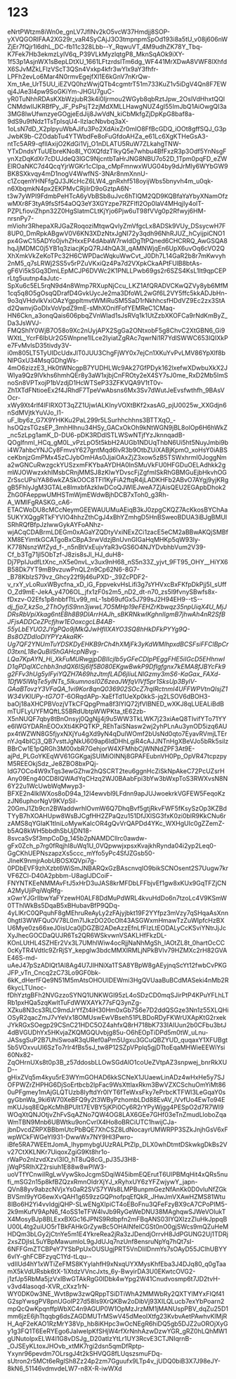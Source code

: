 # 123
eNrtPWtzm8iWn0e_gnLV7JfINv2kO5vcW37Hmdjj8SOP-yXVQGORIFAA2XG29r_vaR4SyCAjJ3O3tmpnpmSpOd193i8a5tU_v08j606nWZjEr7fQjr1l6dhL_DC-fb11c328Lbb--Y_RqwuVT_4M9udhZK78Y_Tbq-K7Fek7Hb3ekmzLylV6q_P39VLkMyzlqtgP8_MknSqAOk9iXY-1f53p1AsjnWX1sBepLDtXU_1661LFtzrdslTm6dg_WF441MrXDwA8VWF8lXhfdX6SJvMZkLFlzVScT3QSn4Vxkp4kfr3wYlx9aY3fhfr-LPFh2evLo6Mar4N0rmvEgejfXl1E6kGnV7nKrQw-Xm_tAe_UrT5UU_iEZVQ0hzWwjQTb4cgmtrT51m733KuZ1v5iDgV4Qn8F7EWqj4JAe3l4pw9SoGKiYm-JHGU7guC-yR0TuNhhRDAsKXbWzjubR3k4i0Ijrmou2WGyb8qbRztJpw_2OslVdHhxtQQlCNMdwIlJKRBfPy_JF_PsPsjT2zjMdXMLLHawgNUZ4gI55ImJbQ1AiOwgQI3a3MG8lwUfwnzyeGOgjeEdJij8JwVdN_kiCbMkfgZjDpKpG8baf8a-9dS9u9tNdz1TsTpIsqU4-llzlacNbvbq3aX-1oLsN7dD_X2plpyuWbAJifu3Po2XdAixZr0mIO8FfBcGDQ_iOOt8gffSQJ_G3pJwbK9b-CZOdabTu4YTWbdFe8oFuGfdoAHZa_e61Lc6XgKTHeGsA3-ntTc5AR9-qfIlAxijO2KdGi1Vj_O1nDLATU5RuW7ZLkahgTNW-YTxDndsYTuUEbreKNo8I_YOXQfdzTIkyQ5e7whbu4BfFxzR3p3Odf5YnNsgFynXzDqKdXr7cDUJdeQ3lGC9NjcntbTaHrJNG8NBU7o52D_1Tpm0pqFD_eZWElROaNKC7d4QcqYjrWGKr1cCIpa_cMpFmnwxWUG04by9dJrMly6WYbGW9BK8SXkvqy4mD1nogV4WwfNS-3NAr8nmXnnU-c1ZcqenYHNFfgQJ3JKcHcZ6LW4_gnRxhf518oyijWbs5bnyvh4m_u0qk-n6XbqmkN4px2EKPMvCRjilrD9oGztpA6N-t3w7yWPI9FdmbPeHTcA6yVbBSb8uJvc6hTlQM2QD9KQBfaYaYbyXNamOfzwMXr8F3tyA9fsSf54aOQ3eY3XGYzpe7RZFlfl2Op0laV4MHqjIy4olT-PZPLfioviZhpn32Z0HgSlatmCLtKjYjo6Pjw6uT98fVVg0p2Rfwyj6HM-nrsnPy7-mViohr3RhepaXRJGaZRoqoziMtqwQvlyZmVfgcLx8ADSk9VUy_DSsycwH7F8UP0_DmRpkABgwV0V6KN3XDzNtxJgNI72y3qdh96NhRJUZ_hCyijpiCNO1px4GwC1i5ADYo0jvhZHxxEP4dAbaW7rwIdDgTtPQned6CHCRRQ_AwGSQA8hqJjMDMC0j5YB1q3ziacjKpQ7RJ4hQA3l_qAMNWjqEn6UpX6uvOq6cVO2QXhXmkVkZeKoTPc32H6CWPDacWqkuWwCvt_J0Dh7L14GaR2b8r7mKwvyh2nM5_q7sLRWj2SS5v5rPZuVKxiQz4Pa7d2VXpkCkaAPtFUlB8btAs-gF6Vi5kSGq3DmLEpMCJP6DVWc2K1PNLLPwb69gs2r6SZS4KsL1It9qpCEPrLtg5uutnp4aJutc-SpXu6c5EL5rqN9d4n8Wmp7RXupNjCcu_LKZ1AfQRADVCKwQZVy8yb6MfM1cq5q8O5gOsqQDrafD4GvkUycJe2ma3DfoWL2wGf6L2VY5ffc5kkADJbHn-9o3qVHdvlkVxiOAzYgppltmvtWMiRuSM5SaD1rNkhhcsfHDdVZ9Ec2zx3StAd2QwnvjGoDIxVoVpdZ9mE-sMhXOnifFofYEMReC1CMaq-HN6Ckn_a3onqQais606pbqZVnWIad1sJsRVq1k1UtZzbXKOFCa9rNdKmByZ_Da3JsWVJ-FMQShlY0WjB7O58o9Xc2nUyjAPX2SgGa2ONtxobF5g8ChvC2XtGBN6_Gi9WXtL_YcrF6IbUr2G5Wnpne1ILce2IyiatZgRAc7qwrNi1R7YdlSWWC653lQIXkPe7FvMvlsD35tivdy3V-i0m805LT5TyUIDcUdxJlT0JUU3ChgFjWY0x7ejCn1XKuYvPvLMV86YpXlf8bNlPGxU34MsqGDhgWs-4mO6zizzE3_Hk0tWNcgpB7YUDHLWc9Ak27GfPDyk162lxefwXDwbuXkX2JWlya9Qz9lVkhs6hmhQEr8y3aW1xjbjCnFROty2eX4SY7sJ0me_RxD2Mb5ImSnoSn8VPTxojP1bVzdjD1HcWTSeP33ZFKVQA9V1tT0v-Zh1XTdFNtioeEx2f4JRhdF7TpeVwAbsns6Mx3Sv7dWutJeEvsfwthfh_9BAsVOcr-xWy9Xt4rlf4lFlRXOT3qZZ1UjwIALKInyVOXtBKf2xasAG_pjU0025w_XXGdjn6nSdMVjtkYuVJo_I1-uF_lby6z_G7X9YHKKu2PaL299r5LSurhhchhns3BTTXqO_-hsOQzsTGzsEP_3mhHlhnu34HSy_GACxOkOh9kNtWGN9jBL8olOp6H6hWkZ_nc5zLpg1amK_D-DU6-pDK3RDdlSTLWSwNTjfYzJknnqadB-QOglfnml_HCq_gM0L_vPzLpO5t5kbH2AUGb1NDUqThbN6Ui5ht5NuyJmbi9bi4W7ahbcYNJCy8FmvsY627gntMqd6lvR3b9OtbZUiXABjKpmO_xoHsY0iABSceKbnjzGmPMx45zCJybOmHAs0JjaiOAxZjZ3xow5zB5TSWxhrmI0JoggNma2wGNCuRwzgckYUSzxmFKYbaAYDHA0lnSMuVkFU0HFGDuOELAdhkk2gmWJOWwzxkhIMsbCRnjMMSJ8zKlwYDvscFjZgfmISkRhGBMGuEjbHkvhOGZrSscUPsiYA86wkZASkOOC8TFl1KyFiA2ftqR4jLADKHFb2ABvO7AYgj9yjKRggB5FhIyJgM3GTALe8ImxbfAzkIwDCoQJWIEJweA7ZjAisQEU2EGApbDhok2ZhG0FAeppwUMHSTmWjmEWdwBjhDCB7xToh0_g3Rh-A_WMIFgRASKG_cA6-ETACWoDU8cMCcNeymGEEWAUUMuAEiqB3kJ0zpgCKQZ7AcKkosBYChAa5UKYXQggRTkFYVIO4hhzZthCgJ4xBhYZmhgD5HnBSweoBDUA3iBJgBMUISRhRQfBfpJzIwwGykAYFoANhz-wjACqCDABrmLDEGm0xAGaYZQDtyVxiNExZCi1zacE5eCM2aBBwAKQjSMBfXM8EYimtkGCATgoBxCBpA3rwVdzjBnUvnGIGaHqMHKp5qW93ly-K778NsnzWfZyd_f-_n5nBtVxEujvYaR3vGS6O4NJYDvbhbVum2V39-Cf_b3Tg71jl5ObTzf-J8zis8sJl_HJ_duH8-Dj7PpIJudfLtXnc_nX5e0nvL_v3ux9nH68_nS5n33Z_yjvt_9FT95_OHY__HiYX6B58Dk7YT9mB9vzuwPnQL2n9Cp62N6-8G7-_B78KblzS79vz_Ghcy22f9j46uPXD-_39ZcPDF2-v_rxY_vLoRuxWBycfna_xD_iG_FppvekvHsLifi3g7sYHVxcBxFKfpDkPjj5I_sUffO_Zd9mE-JekA_y4706OL_jfx1zF0s2m5_nD2_dt-n70_zs5l9fvnySBwfs8x-fDxzv-O2Efs1p8nbbfTtLv99_mL-1sb69ufGx5J799sJ2H94EH9--tS--_dj_fja7_kzSo_2ThOyfiS9nn3jwwL7O5MHp19eFEHZrKbwqz35npUiqX4U_MjJDRsRbVpiXkag6ntEBh8B9DIArrHAJh_sBKRNkwIKghnIIgmB7jhwAh4nR2SfBJFjsADDCeZPcfjhw1EOoxcgcLB4AB-55yLbEYUO2JYgPQo9jMkQJwHfIIXAYO3SQ8hHkDFkPYYg9Q-Bs8OZDdIoDIYPYzAkaRK-Ug7QF2YNUmTuYDSKDyEHKB9rCh4hXMjFk3yKdWMIhpxdBCSFsiFFClBpCr03txnL18eQuBiI5hGAHcpNBvg-LQa7KpAYN_Hi_XkFuMURwgjpDBIIcjIb5yGFeCDIpPEggFHE5iIGcD5EHhnwID1qPDqIXCchbh3ndQX6ISj6If5B080EKgwBwkP9DfIgfgnx7kEMA8fJBYcFk9g2FFv3hUg5ylFyiYQZH7A69hzJtmfLAD6jIiuLNlGzmy3mS6-KaGax_FAXd-1DfW5lWqTe5ylNTs_5IkumnosI0Z6zeaJWfqVlVf5pr1SksUp3BylV-GAaBTovzY3VFaQA_1vi9Kor8qnQ036902SOcZ7rqIRctnmI4UFFWPVtnQIsjZ1W34VKlUPy-tG7OT_-6ORqdAPp-XaEfTd1UeXp0kkS-jq2LSOV6dBOH3-baOj18aXHCPBVozjVTkCFQpgPma8f3lYIQ72jfVlBNED_wXKJ8qLUEALiBdBmTUFLyUYFMQftLS5BRdUbtpWWPKta_tE62zb-X5nNUQF7qby8tBnOnsyj0QgNjj4j9u5WW3TkLWK7j23xiAeQ8TIvifYTo71YYe6lWGYDARnEOOxXti4KPQTKP_REhTaiSNasw2wj2yhPLnAu3ynOD5izq6AUpx4tWZWN8G5fjyxNXjYu4gXd9yN4qDuIWOmf2bUsNd0qto7EyavRVmjLTErnYJq4bICj3_QB7vsttJgNkU609ap6ldDHhLgiR4cAJJNTnHgXBeVJo5bRk5silzBBrCw1E1pQRGh3M00xbR7GehjorW4XFMhbCjWNNdZPF3At9E-ajPd_PLGoYKEqWV61GGKgajSUIMiOINNj8GPAFEubnVH0Pp_OpVR47tcpzpyM5REEOkjSdz_Je8ZBO8bxPQj-IdG7OCo4W9xTqs3ewGZhw2hQSCRT2teu6ggnHcZiSkNpAkeC72PcUZsrHAny09Eng40CD8IQWAdYqCHzq2WJ0BAabFpi3bYw3bWxpToS3RWXvsN8N6Y22u1WcUwbWqMwyp3-BFXE2n4IklWXos8oD94a_12l4ewvbl9LFdnn9apJUJwoekrkVGFEW5FeqoKzzJN6uphorNgV9KVpSil-20GmJ1Zb9cn2BWaddwrhlOvmW6Q7DhqBvf5gtjRkvFWF5fKsySzOp3KZBdTYyB7hXOAHUpw8WsBJCgfHH2ZPaQzu151DfJXlSG3fxK0zi0blR9KkCNu6rzAMS8qYGIaK1tIniLoMywKaIcOR4gQvVrQAPDd4YKc_WXHgUIc0gZZemZ-b5AQ8kWH5bbdhSbUjDN18-8svcaSvSf3mpCoDg_145b2pNAMDCllrc0awdw-gFx0Zch_p7rg0fRqjhI8uWq1U_0VQpwwjxpsxKvajkhRynda04i2yp2Leq0-GgCKhUEPNszapzXs5ccc_mYfo5yPc4SfJZGsb50-JlneK9nmjrAobUBOSXQVpi7g-0PDbEVF9zhXzbt6WiSmJNBARQxGzBAscnvqIO9bikSCNOsent2S7Uugw7krVF6ZCl-D40A2pbbm-U8aglJDCoiF-FNYNTKEeNMMAvFtJ5xHrD3uJAS8krMFDbLFFbjvEf1gw8xKUx9GqTFZjCNA2MyUjiPqiWqRfg-xGwrYJGrIlbwYaFYzewH0ALF8DdMuPdWRL4kvuHdDo6n7tzoLc4V9KSmW0TThlWkBs5DqaB5xBHubavBfP9QDq-4yLlKrC0QPquhF8gMEhruReAyLy2zFAjyjbkt19F2YYfpz3mVzy7qSHqaAsXnn0hgtI3WWFQuOV78L0m7IJkzDO20cOIt43ASGWxmHmawTzZuWIpfcHzBXU6Mye0zs66xeJ0isUca0jDGZBl2ADeAzzEfnLfFIzLtEODALyCcKSviYNtrJjJcXyJhecGOCDaQUJR6Ts2QR6WSkvwnVSAKLHfFkzDL-KOnLUtHL4SZHEr2Vx3L7UMhlWiw4ocRjjNaNhMgSh_lAOtZL8t_0hartOcCC0cKyTR4Vdtlc9ZrRjSY_kepglw3bdcMMXIRMLjNPkBVlv79HZMXc2rH82GVAE46S-md-uAeJ47pSzADlQt1Al8Ag4U7JIHNiXa1TSA8YBpW8gAEyjnqScYt12fwbCvPKGJFP_vTn_Cncq2zC73Lo9GF0bk-6kK_dHerfFQe9N51M5mAtsOHOUIDEWmi3HgQVUaaBuBCdMASeki4nMb2R6kycLTUnoc-fDhYztgBFh2NVGzzoSYNQ1UNKWGl95zL4oSDzCD0mqSJirPtP4KPuYFLhLTRb1pxHQa5zqKwltTuFdWWXAYk77sFQ3ynZg-XZku8N3cs3RLC9mdJrYfZt4iH30Hm0xGb7S6e7D2ddQSGze3Nn1z55XLQHiOSyR2qacZmJ7vYeVx18OMUswEwVBseh51PLBDoRDyFKWrUXApKtG2rxekJYkRGxSOegp29CSnC21HDC5OZ4ahfxQ8rH718bK733IAIUun2b0CFbu3btJ4dBVGUDhYx5HKvjaZKQMGQUvbjg85u-O6hEOpTiDPd5m0tW_uLnu-JASsgSuP2B7UhiSwoaR3qURef0aPm5Ugxu3GCuQBZYUD_quqaxY1XFUBgt5b5VOxvuUl6SzTo7rIr4fBs5sJ_tw8P12SZpVPplq5gjDTtoEqaMHWieEEWiYsi60Nx82-ZqOHrnUXs8t0p3B_z57ddosbLLOwSGdAlO1coUeZVtpAZ3snpwej_bnrRkXUD--gHixZVq5m4kyu5rE3WYmGOHAD6kkSCNeX1JUaewLinADz4wHxHe5y7SJOFPWZrZHPHG6DjSoErtbcb2lpFac9WsXttlaxRkm3BwVZXCSchuOmYiMt860uPFgmey1mAjGLQTUzb8IyftdYr0lYT6fTeWxsFky7ePrbcKTFWl3LeGqaY0sgyGbnWa_9ki6W70XeBFQ9y2t3WByPzhombLDd88EvAV_iVvfUo4EwTo94EmKUJsq8EQpKcMhBPUlt17EVBY5jKPi0Cy6R2rYPyWjgg4PESpO2d7R7WI9WOqXtQNJOtjvZhFvSqAZNo7QW4OG8LAX6GEe7GHf03eTnZmudLloboZqaWmTBN9Mnb6UBWtku9onCvrlX4Ho8oBRCiUTC1hwijCJa-jbnDvcdZRPXBBbmUtcPbBQE7XhCSZ8LdNocayrUMWRPP3SZkJnjhGsV6xFwpWCkFWGeYl931-DwwWx7NY9Hl3Pwro-iBfe5RA7WEEttJomA_IhypmybgUUzRALPtZlp_DLX0whDtmtDSkwkgDkBs2Vv27CtXKLNKr7UiqoxZgiG9Kt8hr1o-rWaPo2nIzvdXzvl3IO_hT8uQ8cG_pJ35J3H8-jWqP5RlhXZ2rsiuh1E88w8wPlW3-uoVTfYCnwiIRgLwVywSkoJcgmSDqiW45ibmEQErutT6UlPBMqHit4xQRs5nufi_mSG2n15p8kfBZQzxRmnOldrXjYJ_xRyhxUY6zYFZwjywY_japn-QVn88yv9abzcNVjxYs0aR2SVS7YWs8LMPBunpmGezNfAnKk0D0vluNfZGkBVSml9yYG6ewXvQAH1g659zzGQPnofpqEfQkR_JHwJmVXAwHZMS81Wtu8IBo6H2Yi4vvIdgjQHP-SLwENgXIpiCT4oEBoFnu3QFeFzyBX9cA7CPoPIM5-2k9mKufV9ApN6_f4oSS1eTFW4lvJb9RyGeWeDNU38MAghqwSJWeVOlukTX4MosyBJp8BLExxBXGc16JPNS9Rdbpfn2mFBqANS03IYQXIzzZIuHkJppqBU00L4tg2uiUO5rTBkFAHkGrZywBc5OHAINfelCGSt0nO0gjSWcs9mQZuHeMHDQm3bLGy2jCtnYe5m1E4YkreRea2jRa3zJDendjOrrvH8JdPGUNG2Uj1TDRj2xsZDjIsL5uYBpMawumloL9gJdUJq7nzUnf8ensruNpYq7hQt7sI-6NFFGmZTCBPeY7YSbPpUxOUSUgjPRT5VnDIilDnmYs7sOAyD55JClhUBYY6vlY-ghFCBFzyqC1Yd-tLqu--vdIIUd4hY1xWTiZeFMS8KYylahfH9xNxqUYXMysKhfEba3J4DJq80_q0gTaamX5kVdURsbk6tX-1iXtdzVVncJxts_6y-BwyirDA3U0EKwtcOVG2-j1zfJp5RbMa5jzVxIBwGTAkRgG0IDbk4wYpg2W41Cnudvosmp6t7JD2tvH-v3vd4lasoqd-XVR_cXxz1rN-WY0DK0w3NE_Wvt8pw3zwQRppTSiDTiWhA2MMWbRy2QXTYlMYxFIQf41G2spYwsgPV8pnUGoIP27d58Is9XrQKBw2oDibVj93XILQLucb7exYbPoarn2mpQcQwKpqnffpWbXC4n9AGUP0W1OpMzJrzMM1jMANUspPBV_dqZu25D1mm6jzE6jhTtqqbg6dsZAGDMUTrMSwV45dMeoIXtfg23KvbvAetPAwhvKlMjRH_AqF2eKAO1RzMrY38Vp_hb8iKHpc3wOcNEgR6hiDQ5gb5DJZ2uOROjXyGy1g3FQ1T6EeRYEgo6JaIweIpKfSHjW4rfXrNnhAzwDzwYGR_gRZ0hLQhMW1gUNutolpxELW4I1G8vDSJg_D20atIzYtLr1UY3RcvE3CTJNIqrnB-_OJSEyKLtoxJHOvb_xtMK7rgi2dsn5qmDfRptp-Yxynr96pevdm7OLrsgJ4t2kSHVQG8fLUqszsmuFDq-sUtron2r5MCt6eRglSh8Zz24p2zm7Gguufx9LTp4v_jUDQ0biB3X7J98eJY-8kN6_51146vdmvdeLW7-n8X-R-iwWXd
